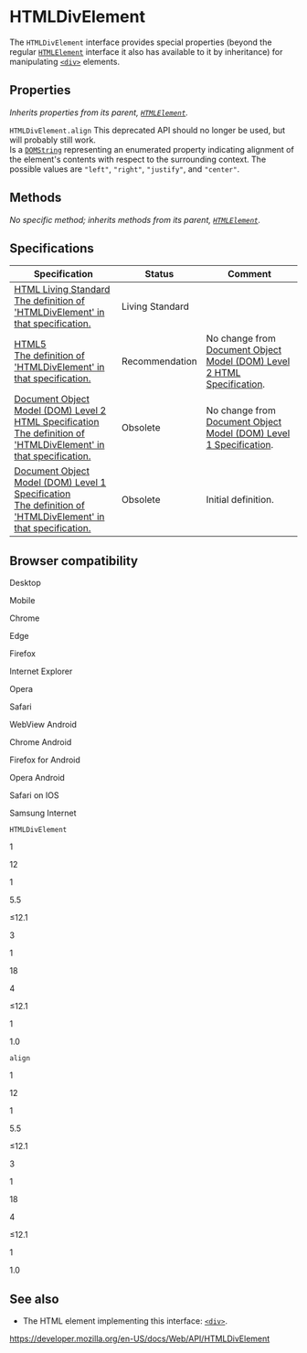 # HTMLDivElement

The `HTMLDivElement` interface provides special properties (beyond the regular [`HTMLElement`](htmlelement) interface it also has available to it by inheritance) for manipulating [`<div>`](https://developer.mozilla.org/en-US/docs/Web/HTML/Element/div) elements.

## Properties

_Inherits properties from its parent, [`HTMLElement`](htmlelement)._

<span class="page-not-created">`HTMLDivElement.align`</span> <span class="icon deprecated" viewbox="0 0 100 100" xmlns="http://www.w3.org/2000/svg" role="img"> This deprecated API should no longer be used, but will probably still work. </span>  
Is a [`DOMString`](domstring) representing an enumerated property indicating alignment of the element's contents with respect to the surrounding context. The possible values are `"left"`, `"right"`, `"justify"`, and `"center"`.

## Methods

_No specific method; inherits methods from its parent, [`HTMLElement`](htmlelement)._

## Specifications

<table><thead><tr class="header"><th>Specification</th><th>Status</th><th>Comment</th></tr></thead><tbody><tr class="odd"><td><a href="https://html.spec.whatwg.org/multipage/#htmldivelement">HTML Living Standard<br />
<span class="small">The definition of 'HTMLDivElement' in that specification.</span></a></td><td><span class="spec-living">Living Standard</span></td><td></td></tr><tr class="even"><td><a href="https://www.w3.org/TR/html52/grouping-content.html#the-div-element">HTML5<br />
<span class="small">The definition of 'HTMLDivElement' in that specification.</span></a></td><td><span class="spec-rec">Recommendation</span></td><td>No change from <a href="https://www.w3.org/TR/DOM-Level-2-HTML/">Document Object Model (DOM) Level 2 HTML Specification</a>.</td></tr><tr class="odd"><td><a href="https://www.w3.org/TR/DOM-Level-2-HTML/html.html#ID-22445964">Document Object Model (DOM) Level 2 HTML Specification<br />
<span class="small">The definition of 'HTMLDivElement' in that specification.</span></a></td><td><span class="spec-obsolete">Obsolete</span></td><td>No change from <a href="https://www.w3.org/TR/REC-DOM-Level-1/">Document Object Model (DOM) Level 1 Specification</a>.</td></tr><tr class="even"><td><a href="https://www.w3.org/TR/REC-DOM-Level-1/level-one-html.html#ID-22445964">Document Object Model (DOM) Level 1 Specification<br />
<span class="small">The definition of 'HTMLDivElement' in that specification.</span></a></td><td><span class="spec-obsolete">Obsolete</span></td><td>Initial definition.</td></tr></tbody></table>

## Browser compatibility

Desktop

Mobile

Chrome

Edge

Firefox

Internet Explorer

Opera

Safari

WebView Android

Chrome Android

Firefox for Android

Opera Android

Safari on IOS

Samsung Internet

`HTMLDivElement`

1

12

1

5.5

≤12.1

3

1

18

4

≤12.1

1

1.0

`align`

1

12

1

5.5

≤12.1

3

1

18

4

≤12.1

1

1.0

## See also

- The HTML element implementing this interface: [`<div>`](https://developer.mozilla.org/en-US/docs/Web/HTML/Element/div).

<a href="https://developer.mozilla.org/en-US/docs/Web/API/HTMLDivElement" class="_attribution-link">https://developer.mozilla.org/en-US/docs/Web/API/HTMLDivElement</a>
